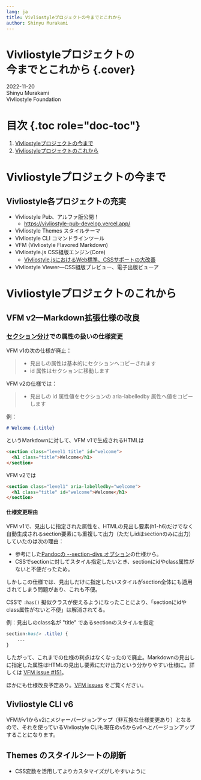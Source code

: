 ```yaml
---
lang: ja
title: Vivliostyleプロジェクトの今までとこれから
author: Shinyu Murakami
---
```


# Vivliostyleプロジェクトの<br>今までとこれから {.cover}

2022-11-20 \
Shinyu Murakami \
Vivliostyle Foundation

# 目次 {.toc role="doc-toc"}

1.  [Vivliostyleプロジェクトの今まで](#vivliostyleプロジェクトの今まで)
1.  [Vivliostyleプロジェクトのこれから](#vivliostyleプロジェクトのこれから)

# Vivliostyleプロジェクトの今まで

## Vivliostyle各プロジェクトの充実

- Vivliostyle Pub、アルファ版公開！
  - https://vivliostyle-pub-develop.vercel.app/
- Vivliostyle Themes スタイルテーマ
- Vivliostyle CLI コマンドラインツール
- VFM (Vivliostyle Flavored Markdown)
- Vivliostyle.js CSS組版エンジン(Core) 
  - [Vivliostyle.jsにおけるWeb標準、CSSサポートの大改善](https://vivliostyle.org/viewer/#src=https://murakamishinyu.github.io/vivliostyle-dev2022autumn/slide.html&spread=false)
- Vivliostyle Viewer—CSS組版プレビュー、電子出版ビューア

# Vivliostyleプロジェクトのこれから

## VFM v2—Markdown拡張仕様の改良

### [セクション分け](https://vivliostyle.github.io/vfm/#/ja/vfm#%E3%82%BB%E3%82%AF%E3%82%B7%E3%83%A7%E3%83%B3%E5%88%86%E3%81%91-sectionization)での属性の扱いの仕様変更

VFM v1の次の仕様が廃止：
> - 見出しの属性は基本的にセクションへコピーされます
> - id 属性はセクションに移動します

VFM v2の仕様では：
> - 見出しの id 属性値をセクションの aria-labelledby 属性へ値をコピーします

例：
```md
# Welcome {.title}
```
というMarkdownに対して、VFM v1で生成されるHTMLは
```html
<section class="level1 title" id="welcome">
  <h1 class="title">Welcome</h1>
</section>
```
VFM v2では
```html
<section class="level1" aria-labelledby="welcome">
  <h1 class="title" id="welcome">Welcome</h1>
</section>
```

#### 仕様変更理由

VFM v1で、見出しに指定された属性を、HTMLの見出し要素(h1-h6)だけでなく自動生成されるsection要素にも重複して出力（ただしidはsectionのみに出力）していたのは次の理由：

- 参考にした[Pandocの --section-divs オプション](https://pandoc.org/MANUAL.html#option--section-divs)の仕様から。
- CSSでsectionに対してスタイル指定したいとき、sectionにidやclass属性がないと不便だったため。

しかしこの仕様では、見出しだけに指定したいスタイルがsection全体にも適用されてしまう問題があり、これも不便。

CSSで `:has()` 擬似クラスが使えるようになったことにより、「sectionにidやclass属性がないと不便」は解消されてる。

例：見出しのclass名が "title" であるsectionのスタイルを指定

```css
section:has(> .title) {
    ...
}
```

したがって、これまでの仕様の利点はなくなったので廃止。Markdownの見出しに指定した属性はHTMLの見出し要素にだけ出力という分かりやすい仕様に。詳しくは [VFM issue #151](https://github.com/vivliostyle/vfm/issues/151)。

ほかにも仕様改良予定あり。[VFM issues](https://github.com/vivliostyle/vfm/issues) をご覧ください。 

## Vivliostyle CLI v6

VFMがv1からv2にメジャーバージョンアップ（非互換な仕様変更あり）となるので、それを使っているVivliostyle CLIも現在のv5からv6へとバージョンアップすることになります。

## Themes のスタイルシートの刷新

- CSS変数を活用してよりカスタマイズがしやすいように

